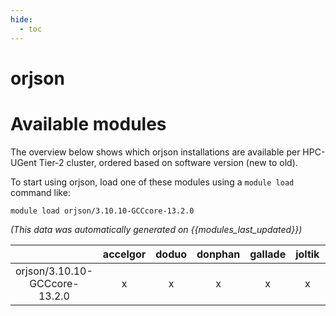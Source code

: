 ```yaml
---
hide:
  - toc
---
```


orjson
======

# Available modules


The overview below shows which orjson installations are available per HPC-UGent Tier-2 cluster, ordered based on software version (new to old).

To start using orjson, load one of these modules using a `module load` command like:

```shell
module load orjson/3.10.10-GCCcore-13.2.0
```

*(This data was automatically generated on {{modules_last_updated}})*  

| |accelgor|doduo|donphan|gallade|joltik|shinx|skitty|
| :---: | :---: | :---: | :---: | :---: | :---: | :---: | :---: |
|orjson/3.10.10-GCCcore-13.2.0|x|x|x|x|x|x|x|
